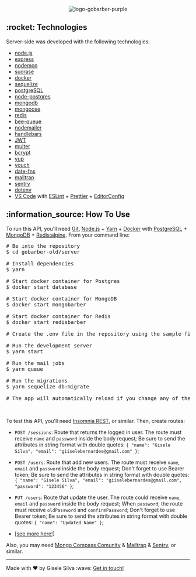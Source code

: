 <div id="readme" class="Box-body readme blob js-code-block-container">
  <article class="markdown-body entry-content p-3 p-md-6" itemprop="text">
   <p align="center"><img alt="logo-gobarber-purple" src="https://github.com/gisabernardess/gobarber-old/blob/main/.github/logo-gobarber-purple.svg"></p>
    <h2>:rocket: Technologies </h2>
    <p>Server-side was developed with the following technologies:</p>
    <ul>
      <li><a href="https://nodejs.org/" rel="nofollow">node.js</a></li>
      <li><a href="https://expressjs.com/" rel="nofollow">express</a></li>
      <li><a href="https://nodemon.io/" rel="nofollow">nodemon</a></li>
      <li><a href="https://github.com/alangpierce/sucrase">sucrase</a></li>
      <li><a href="https://www.docker.com/docker-community" rel="nofollow">docker</a></li>
      <li><a href="http://docs.sequelizejs.com/" rel="nofollow">sequelize</a></li>
      <li><a href="https://www.postgresql.org/" rel="nofollow">postgreSQL</a></li>
      <li><a href="https://www.npmjs.com/package/pg" rel="nofollow">node-postgres</a></li>
      <li><a href="https://www.mongodb.com/" rel="nofollow">mongodb</a></li>
      <li><a href="https://mongoosejs.com/" rel="nofollow">mongoose</a></li>
      <li><a href="https://redis.io/" rel="nofollow">redis</a></li>
      <li><a href="https://github.com/bee-queue/bee-queue" rel="nofollow">bee-queue</a></li>
      <li><a href="https://nodemailer.com/about/" rel="nofollow">nodemailer</a></li>
      <li><a href="https://handlebarsjs.com/" rel="nofollow">handlebars</a></li>
      <li><a href="https://jwt.io/" rel="nofollow">JWT</a></li>
      <li><a href="https://github.com/expressjs/multer" rel="nofollow">multer</a></li>
      <li><a href="https://github.com/kelektiv/node.bcrypt.js" rel="nofollow">bcrypt</a></li>
      <li><a href="https://github.com/jquense/yup" rel="nofollow">yup</a></li>
      <li><a href="https://github.com/poppinss/youch" rel="nofollow">youch</a></li>
      <li><a href="https://date-fns.org/" rel="nofollow">date-fns</a></li>
      <li><a href="https://mailtrap.io/" rel="nofollow">mailtrap</a></li>
      <li><a href="https://sentry.io/" rel="nofollow">sentry</a></li>
      <li><a href="https://github.com/motdotla/dotenv" rel="nofollow">dotenv</a></li>
      <li><a href="https://code.visualstudio.com/" rel="nofollow">VS Code</a> with <a href="https://marketplace.visualstudio.com/items?itemName=dbaeumer.vscode-eslint" rel="nofollow">ESLint</a> + <a href="https://prettier.io/docs/en/install.html" rel="nofollow">Prettier</a> + <a href="https://editorconfig.org/" rel="nofollow">EditorConfig</a></li>
    </ul>
    <h2>:information_source:</a> How To Use
    </h2>
    <p>To run this API, you'll need <a href="https://git-scm.com" rel="nofollow">Git</a>, <a
        href="https://nodejs.org/" rel="nofollow">Node.js</a> + <a href="https://legacy.yarnpkg.com"
        rel="nofollow">Yarn</a> + <a href="https://docs.docker.com/install/linux/docker-ce/ubuntu/"
        rel="nofollow">Docker</a> with <a href="https://hub.docker.com/_/postgres" rel="nofollow">PostgreSQL</a> + <a href="https://hub.docker.com/_/mongo" rel="nofollow">MongoDB</a> + <a href="https://hub.docker.com/_/redis" rel="nofollow">Redis:alpine</a>. From
      your command line:</p>
    <div class="highlight highlight-source-shell">
      <pre><span class="pl-c"><span class="pl-c">#</span> Be into the repository</span>
$ <span class="pl-c1">cd</span> gobarber-old/server <br/>
<span class="pl-c"><span class="pl-c">#</span> Install dependencies</span>
$ yarn <br/>
<span class="pl-c"><span class="pl-c">#</span> Start docker container for Postgres</span>
$ docker start database <br/>
<span class="pl-c"><span class="pl-c">#</span> Start docker container for MongoDB</span>
$ docker start mongobarber <br/>
<span class="pl-c"><span class="pl-c">#</span> Start docker container for Redis</span>
$ docker start redisbarber <br/>
<span class="pl-c"><span class="pl-c">#</span> Create the .env file in the repository using the sample file .env.example</span><br/>
<span class="pl-c"><span class="pl-c">#</span> Run the development server</span>
$ yarn start <br/>
<span class="pl-c"><span class="pl-c">#</span> Run the mail jobs</span>
$ yarn queue <br/>
<span class="pl-c"><span class="pl-c">#</span> Run the migrations</span>
$ yarn sequelize db:migrate <br/>
<span class="pl-c"><span class="pl-c">#</span> The app will automatically reload if you change any of the source files.</span></pre>
    </div>
    <br />
    <p>To test this API, you'll need <a href="https://insomnia.rest/" rel="nofollow">Insomnia REST</a>, or similar.
      Then, create routes:</p>
    <ul>
      <li>
        <p><code>POST /sessions</code>: Route that returns the logged in user. The route must receive <code>name</code> and <code>password</code> inside
          the body request; Be sure to send the attributes in string format with double quotes:
          <code>{ "name": "Gisele Silva", "email": "giiselebernardes@gmail.com" }</code>;</p>
      </li>
      <li>
        <p><code>POST /users</code>: Route that add new users. The route must receive <code>name</code>, <code>email</code> and <code>password</code> inside
          the body request; Don't forget to use Bearer token; Be sure to send the attributes in string format with double quotes:
          <code>{ "name": "Gisele Silva", "email": "giiselebernardes@gmail.com", "password": "123456" }</code>;</p>
      </li>
      <li>
        <p><code>PUT /users</code>: Route that update the user. The route could receive
          <code>name</code>, <code>email</code> and <code>password</code> inside the body request; When <code>password</code>, the route must receive <code>oldPassword</code> and <code>confirmPassword</code>; Don't forget to use Bearer token; Be sure to send the attributes in string format with double
          quotes: <code>{ "name": "Updated Name" }</code>;
      </li>
      <li><a href="https://github.com/gisabernardess/bootcamp-gostack-gobarber-api/wiki/Test-the-API">[see more here!]</a></li>
    </ul>
  <p>Also, you may need <a href="https://www.mongodb.com/download-center/compass" rel="nofollow">Mongo Compass Comunity</a> & <a href="https://mailtrap.io/" rel="nofollow">Mailtrap</a> & <a href="https://sentry.io/welcome/" rel="nofollow">Sentry</a>, or similar.</p>
    <hr>
    <p>Made with ♥ by Gisele Silva :wave: <a href="https://www.linkedin.com/in/gisabernardess/" rel="nofollow">Get in touch!</a></p>
  </article>
</div>
